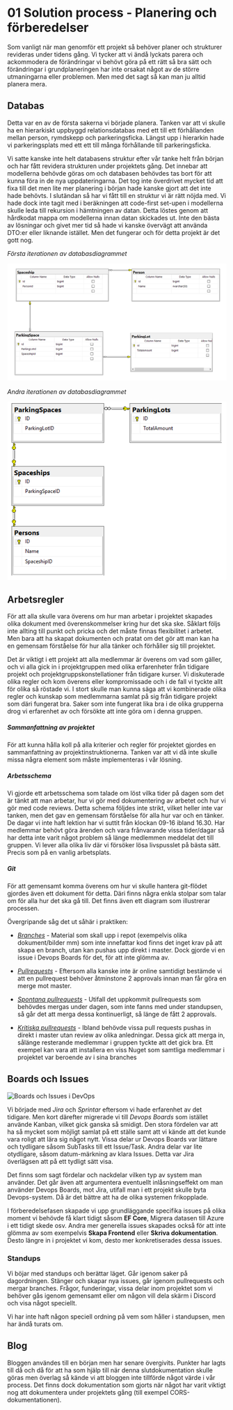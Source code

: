 # 01 Solution process - Planering och förberedelser

Som vanligt när man genomför ett projekt så behöver planer och strukturer revideras under tidens gång. Vi tycker att vi ändå lyckats parera och ackommodera de förändringar vi behövt göra på ett rätt så bra sätt och förändringar i grundplaneringen har inte orsakat något av de större utmaningarna eller problemen. Men med det sagt så kan man ju alltid planera mera.

## Databas

Detta var en av de första sakerna vi började planera. Tanken var att vi skulle ha en hierarkiskt uppbyggd relationsdatabas med ett till ett förhållanden mellan person, rymdskepp och parkeringsficka. Längst upp i hierarkin hade vi parkeringsplats med ett ett till många förhållande till parkeringsficka.

Vi satte kanske inte helt databasens struktur efter vår tanke helt från början och har fått revidera strukturen under projektets gång. Det innebar att modellerna behövde göras om och databasen behövdes tas bort för att kunna föra in de nya uppdateringarna. Det tog inte överdrivet mycket tid att fixa till det men lite mer planering i början hade kanske gjort att det inte hade behövts. I slutändan så har vi fått till en struktur vi är rätt nöjda med. Vi hade dock inte tagit med i beräkningen att code-first set-upen i modellerna skulle leda till rekursion i hämtningen av datan. Detta löstes genom att hårdkodat mappa om modellerna innan datan skickades ut. Inte den bästa av lösningar och givet mer tid så hade vi kanske övervägt att använda DTO:er eller liknande istället. Men det fungerar och för detta projekt är det gott nog.



*Första iterationen av databasdiagrammet*

![DBDesign_rev1](https://github.com/PGBSNH19/spacepark-grupp-1-spacepark/blob/master/Documentation/DBDesign_rev1.PNG)

*Andra iterationen av databasdiagrammet*

![DBDesign_rev2](https://github.com/PGBSNH19/spacepark-grupp-1-spacepark/blob/master/Documentation/DBDesign_rev2.PNG)





## Arbetsregler

För att alla skulle vara överens om hur man arbetar i projektet skapades olika dokument med överenskommelser kring hur det ska ske. Såklart följs inte allting till punkt och pricka och det måste finnas flexibilitet i arbetet. Men bara att ha skapat dokumenten och pratat om det gör att man kan ha en gemensam förståelse för hur alla tänker och förhåller sig till projektet.

Det är viktigt i ett projekt att alla medlemmar är överens om vad som gäller, och vi alla gick in i projektgruppen med olika erfarenheter från tidigare projekt och projektgruppskonstellationer från tidigare kurser. Vi diskuterade olika regler och kom överens eller kompromissade och i de fall vi tyckte allt för olika så röstade vi. I stort skulle man kunna säga att vi kombinerade olika regler och kunskap som medlemmarna samlat på sig från tidigare projekt som däri fungerat bra. Saker som inte fungerat lika bra i de olika grupperna drog vi erfarenhet av och försökte att inte göra om i denna gruppen.



##### Sammanfattning av projektet

För att kunna hålla koll på alla kriterier och regler för projektet gjordes en sammanfattning av projektinstruktionerna. Tanken var att vi då inte skulle missa några element som måste implementeras i vår lösning. 

[Projektsammanfattning]: https://github.com/PGBSNH19/spacepark-grupp-1-spacepark/blob/master/Documentation\Projectoutlineandrules.md



##### Arbetsschema

Vi gjorde ett arbetsschema som talade om löst vilka tider på dagen som det är tänkt att man arbetar, hur vi gör med dokumentering av arbetet och hur vi gör med code reviews. Detta schema följdes inte strikt, vilket heller inte var tanken, men det gav en gemensam förståelse för alla hur var och en tänker. De dagar vi inte haft lektion har vi suttit från klockan 09-16 ibland 16.30. Har medlemmar behövt göra ärenden och  vara frånvarande vissa tider/dagar så har detta inte varit något problem så länge medlemmen meddelat det till gruppen. Vi lever alla olika liv där vi försöker lösa livspusslet på bästa sätt. Precis som på en vanlig arbetsplats.

[Arbetsschema]: https://github.com/PGBSNH19/spacepark-grupp-1-spacepark/blob/master/Documentation\Arbetsschema.md



##### Git

För att gemensamt komma överens om hur vi skulle hantera git-flödet gjordes även ett dokument för detta. Däri finns några enkla stolpar som talar om för alla hur det ska gå till. Det finns även ett diagram som illustrerar processen. 

Övergripande såg det ut såhär i praktiken:

- *<u>Branches</u>* - Material som skall upp i repot (exempelvis olika dokument/bilder mm) som inte innefattar kod finns det inget krav på att skapa en branch, utan kan pushas upp direkt i master. Dock gjorde vi en issue i Devops Boards för det, för att inte glömma av.

- <u>*Pullrequests*</u> - Eftersom alla kanske inte är online samtidigt bestämde vi att en pullrequest behöver åtminstone 2 approvals innan man får göra en merge mot master.

- <u>*Spontana pullrequests*</u> - Utifall det uppkommit pullrequests som behövdes mergas under dagen, som inte fanns med under standupsen, så går det att merga dessa kontinuerligt, så länge de fått 2 approvals.

- <u>*Kritiska pullrequests*</u> - Ibland behövde vissa pull requests pushas in direkt i master utan review av olika anledningar. Dessa gick att merga in, sålänge resterande medlemmar i gruppen tyckte att det gick bra. Ett exempel kan vara att installera en viss Nuget som samtliga medlemmar i projektet var beroende av i sina branches

[Git-Flöde]: https://github.com/PGBSNH19/spacepark-grupp-1-spacepark/blob/master/Documentation\GitWorkflowRules.md



## Boards och Issues

![Boards och Issues i DevOps](https://github.com/PGBSNH19/spacepark-grupp-1-spacepark/blob/master/Documentation\Solution\img\devops-boards.PNG)

Vi började med *Jira* och *Sprintar* eftersom vi hade erfarenhet av det tidigare. Men kort därefter migrerade vi till *Devops Boards* som istället använde Kanban, vilket gick ganska så smidigt. Den stora fördelen var att ha så mycket som möjligt samlat på ett ställe samt att vi kände att det kunde vara roligt att lära sig något nytt. Vissa delar ur Devops Boards var lättare och tydligare såsom SubTasks till ett Issue/Task. Andra delar var lite otydligare, såsom datum-märkning av klara Issues.  Detta var Jira överlägsen att på ett tydligt sätt visa.

Det finns som sagt fördelar och nackdelar vilken typ av system man använder. Det går även att argumentera eventuellt inlåsningseffekt om man använder Devops Boards, mot Jira, utifall man i ett projekt skulle byta Devops-system. Då är det bättre att ha de olika systemen frikopplade.

I förberedelsefasen skapade vi upp grundläggande specifika issues på olika moment vi behövde få klart tidigt såsom **EF Core**, Migrera  datasen till Azure i ett tidigt skede osv. Andra mer generella issues skapades också för att inte glömma av som exempelvis **Skapa Frontend** eller **Skriva dokumentation**. Desto längre in i projektet vi kom, desto mer konkretiserades dessa issues.



### Standups 

Vi böjar med standups och berättar läget. Går igenom saker på dagordningen. Stänger och  skapar nya issues, går igenom pullrequests och mergar branches. Frågor, funderingar, vissa delar inom projektet som vi behöver gås igenom gemensamt eller om någon vill dela skärm i Discord och visa något speciellt.

Vi har inte haft någon speciell ordning på vem som håller i standupsen, men har ändå turats om.



## Blog	

Bloggen användes till en början men har senare övergivits. Punkter har lagts till då och då för att ha som hjälp till när denna slutdokumentation skulle göras men överlag så kände vi att bloggen inte tillförde något värde i vår process. Det finns dock dokumentation som gjorts när något har varit viktigt nog att dokumentera under projektets gång (till exempel CORS-dokumentationen).



